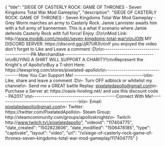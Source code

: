 {
    "title": "SIEGE OF CASTERLY ROCK: GAME OF THRONES - Seven Kingdoms Total War Mod Gameplay",
    "description": "SIEGE OF CASTERLY ROCK: GAME OF THRONES - Seven Kingdoms Total War Mod Gameplay - Grey Worm marches an army to Casterly Rock. Jamie Lannister awaits him with a full army of bannermen. This is a what if scenario where Jamie defends Casterly Rock with full force! Enjoy :D\n\nMod Link: http:\/\/www.moddb.com\/mods\/seven-kingdoms-total-war\n\nJOIN MY DISCORD SERVER: https:\/\/discord.gg\/JjR7UR3\n\nIf you enjoyed the video don't forget to Like and Leave a comment :D\n\n-----------------------------------------PA Merchandise---------------------------------------------\n\nBUYING A SHIRT WILL SUPPORT A CHARITY!\n\nRepresent the Knight's of Apollo!\nBuy a T-shirt Here: https:\/\/teespring.com\/stores\/pixelated-apollo\n\n----------------------------------How You Can Support Me! -----------------------------------\n\n- Like, share and leave a comment :D\n- Turn OFF adblock or whitelist my channel\n- Send me a GREAT battle Replay: pixelatedapollo@gmail.com\n- Purchase a Server at: https:\/\/oasis-hosting.net\/ and use this discount code - PA2017 \n\n------------------------------------------Connect With Me!-----------------------------------------\n\n- Email: pixelatedapollo@gmail.com\n- Twitter: https:\/\/twitter.com\/PixelatedApollo\n- Steam Group:  http:\/\/steamcommunity.com\/groups\/apollosknights\n- Twitch: http:\/\/www.twitch.tv\/pixelatedapollo",
    "videoid": "117404775",
    "date_created": "1502823606",
    "date_modified": "1506478185",
    "type": "captivate",
    "layout": "video",
    "url": "\/v\/siege-of-casterly-rock-game-of-thrones-seven-kingdoms-total-war-mod-gameplay\/117404775"
}